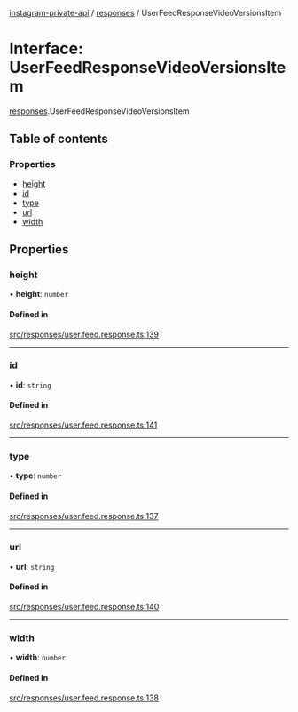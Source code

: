 [instagram-private-api](../../README.md) / [responses](../../modules/responses.md) / UserFeedResponseVideoVersionsItem

# Interface: UserFeedResponseVideoVersionsItem

[responses](../../modules/responses.md).UserFeedResponseVideoVersionsItem

## Table of contents

### Properties

- [height](UserFeedResponseVideoVersionsItem.md#height)
- [id](UserFeedResponseVideoVersionsItem.md#id)
- [type](UserFeedResponseVideoVersionsItem.md#type)
- [url](UserFeedResponseVideoVersionsItem.md#url)
- [width](UserFeedResponseVideoVersionsItem.md#width)

## Properties

### height

• **height**: `number`

#### Defined in

[src/responses/user.feed.response.ts:139](https://github.com/Nerixyz/instagram-private-api/blob/b3351b9/src/responses/user.feed.response.ts#L139)

___

### id

• **id**: `string`

#### Defined in

[src/responses/user.feed.response.ts:141](https://github.com/Nerixyz/instagram-private-api/blob/b3351b9/src/responses/user.feed.response.ts#L141)

___

### type

• **type**: `number`

#### Defined in

[src/responses/user.feed.response.ts:137](https://github.com/Nerixyz/instagram-private-api/blob/b3351b9/src/responses/user.feed.response.ts#L137)

___

### url

• **url**: `string`

#### Defined in

[src/responses/user.feed.response.ts:140](https://github.com/Nerixyz/instagram-private-api/blob/b3351b9/src/responses/user.feed.response.ts#L140)

___

### width

• **width**: `number`

#### Defined in

[src/responses/user.feed.response.ts:138](https://github.com/Nerixyz/instagram-private-api/blob/b3351b9/src/responses/user.feed.response.ts#L138)
